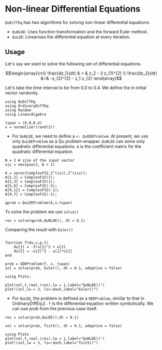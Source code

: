 #  Non-linear Differential Equations

`QuDiffEq` has two algorithms for solving non-linear differential equations:
- `QuNLDE`: Uses function transformation and the forward Euler method.
- `QuLDE`: Linearises the differential equation at every iteration.

## Usage
Let's say we want to solve the following set of differential equations.
```math
\begin{array}{rcl} \frac{dz_1}{dt} & = & z_2 - 3 z_{1}^{2} \\ \frac{dz_2}{dt}  &=& -z_{2}^{2} - z_1 z_{2} \end{array}
```
Let's take the time interval to be from 0.0 to 0.4. We define the in initial vector randomly.
```@example nonlin
using QuDiffEq
using OrdinaryDiffEq
using Random
using LinearAlgebra

tspan = (0.0,0.4)
x = normalize!(rand(2))
```

- For `QuNLDE`, we need to define a `<: QuODEProblem`. At present, we use only `QuLDEProblem` as a Qu problem wrapper.
  `QuNLDE` can solve only quadratic differential equations. `A` is the coefficient matrix for the quadratic differential equation.

```@example nonlin
N = 2 # size of the input vector
siz = nextpow(2, N + 1)

A = zeros(ComplexF32,2^(siz),2^(siz));
A[1,1] = ComplexF32(1);
A[5,3] = ComplexF32(1);
A[5,6] = ComplexF32(-3);
A[9,11] = ComplexF32(-1);
A[9,7] = ComplexF32(-1);
```

```@example nonlin
qprob = QuLDEProblem(A,x,tspan)

```
To solve the problem we use `solve()`
```@example nonlin
res = solve(qprob,QuNLDE(), dt = 0.1)
```
Comparing the result with `Euler()`

```@example nonlin

function f(du,u,p,t)
    du[1] = -3*u[1]^2 + u[2]
    du[2] = -u[2]^2 - u[1]*u[2]
end

prob = ODEProblem(f, x, tspan)
sol = solve(prob, Euler(), dt = 0.1, adaptive = false)

using Plots;

plot(sol.t,real.(res),lw = 1,label="QuNLDE()")
plot!(sol,lw = 3, ls=:dash,label="Euler()")
```
- For `QuLDE`, the problem is defined as a `ODEProblem`, similar to that in OrdinaryDiffEq.jl . `f` is the differential equation written symbolically. We can use prob from the previous case itself.

```@example nonlin
res = solve(prob,QuLDE(),dt = 0.1)

sol = solve(prob, Tsit5(), dt = 0.1, adaptive = false)

using Plots
plot(sol.t,real.(res),lw = 1,label="QuNLDE()")
plot!(sol,lw = 3, ls=:dash,label="Tsit5()")
```
